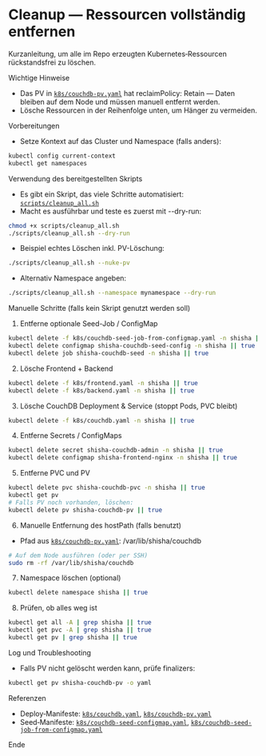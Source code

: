 # Cleanup — Ressourcen vollständig entfernen

Kurzanleitung, um alle im Repo erzeugten Kubernetes‑Ressourcen rückstandsfrei zu löschen.

Wichtige Hinweise
- Das PV in [`k8s/couchdb-pv.yaml`](k8s/couchdb-pv.yaml:1) hat reclaimPolicy: Retain — Daten bleiben auf dem Node und müssen manuell entfernt werden.
- Lösche Ressourcen in der Reihenfolge unten, um Hänger zu vermeiden.

Vorbereitungen
- Setze Kontext auf das Cluster und Namespace (falls anders):
```bash
kubectl config current-context
kubectl get namespaces
```

Verwendung des bereitgestellten Skripts
- Es gibt ein Skript, das viele Schritte automatisiert: [`scripts/cleanup_all.sh`](scripts/cleanup_all.sh:1)
- Macht es ausführbar und teste es zuerst mit --dry-run:
```bash
chmod +x scripts/cleanup_all.sh
./scripts/cleanup_all.sh --dry-run
```
- Beispiel echtes Löschen inkl. PV-Löschung:
```bash
./scripts/cleanup_all.sh --nuke-pv
```
- Alternativ Namespace angeben:
```bash
./scripts/cleanup_all.sh --namespace mynamespace --dry-run
```

Manuelle Schritte (falls kein Skript genutzt werden soll)
1) Entferne optionale Seed-Job / ConfigMap
```bash
kubectl delete -f k8s/couchdb-seed-job-from-configmap.yaml -n shisha || true
kubectl delete configmap shisha-couchdb-seed-config -n shisha || true
kubectl delete job shisha-couchdb-seed -n shisha || true
```

2) Lösche Frontend + Backend
```bash
kubectl delete -f k8s/frontend.yaml -n shisha || true
kubectl delete -f k8s/backend.yaml -n shisha || true
```

3) Lösche CouchDB Deployment & Service (stoppt Pods, PVC bleibt)
```bash
kubectl delete -f k8s/couchdb.yaml -n shisha || true
```

4) Entferne Secrets / ConfigMaps
```bash
kubectl delete secret shisha-couchdb-admin -n shisha || true
kubectl delete configmap shisha-frontend-nginx -n shisha || true
```

5) Entferne PVC und PV
```bash
kubectl delete pvc shisha-couchdb-pvc -n shisha || true
kubectl get pv
# Falls PV noch vorhanden, löschen:
kubectl delete pv shisha-couchdb-pv || true
```

6) Manuelle Entfernung des hostPath (falls benutzt)
- Pfad aus [`k8s/couchdb-pv.yaml`](k8s/couchdb-pv.yaml:1): /var/lib/shisha/couchdb
```bash
# Auf dem Node ausführen (oder per SSH)
sudo rm -rf /var/lib/shisha/couchdb
```

7) Namespace löschen (optional)
```bash
kubectl delete namespace shisha || true
```

8) Prüfen, ob alles weg ist
```bash
kubectl get all -A | grep shisha || true
kubectl get pvc -A | grep shisha || true
kubectl get pv | grep shisha || true
```

Log und Troubleshooting
- Falls PV nicht gelöscht werden kann, prüfe finalizers:
```bash
kubectl get pv shisha-couchdb-pv -o yaml
```

Referenzen
- Deploy‑Manifeste: [`k8s/couchdb.yaml`](k8s/couchdb.yaml:1), [`k8s/couchdb-pv.yaml`](k8s/couchdb-pv.yaml:1)
- Seed‑Manifeste: [`k8s/couchdb-seed-configmap.yaml`](k8s/couchdb-seed-configmap.yaml:1), [`k8s/couchdb-seed-job-from-configmap.yaml`](k8s/couchdb-seed-job-from-configmap.yaml:1)

Ende